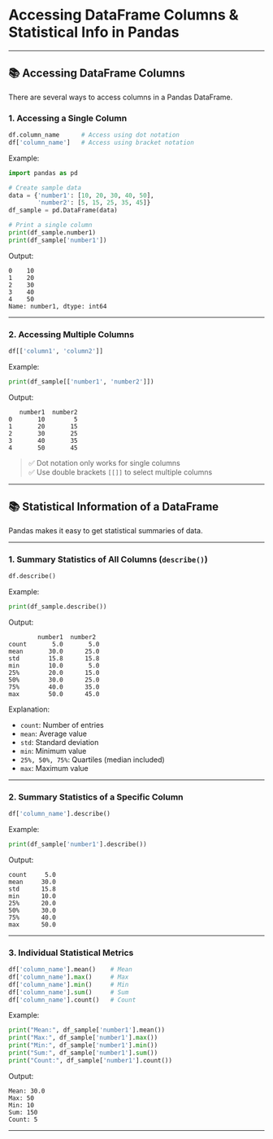 # Accessing DataFrame Columns & Statistical Info in Pandas

---

## 📚 Accessing DataFrame Columns

There are several ways to access columns in a Pandas DataFrame.

### 1. Accessing a Single Column

```python
df.column_name      # Access using dot notation
df['column_name']   # Access using bracket notation
```

Example:

```python
import pandas as pd  

# Create sample data  
data = {'number1': [10, 20, 30, 40, 50],  
        'number2': [5, 15, 25, 35, 45]}  
df_sample = pd.DataFrame(data)  

# Print a single column
print(df_sample.number1)  
print(df_sample['number1'])  
```

Output:

```
0    10  
1    20  
2    30  
3    40  
4    50  
Name: number1, dtype: int64  
```

---

### 2. Accessing Multiple Columns

```python
df[['column1', 'column2']]
```

Example:

```python
print(df_sample[['number1', 'number2']])
```

Output:

```
   number1  number2  
0       10        5  
1       20       15  
2       30       25  
3       40       35  
4       50       45  
```

> ✅ Dot notation only works for single columns  
> ✅ Use double brackets `[[]]` to select multiple columns

---

## 📚 Statistical Information of a DataFrame

Pandas makes it easy to get statistical summaries of data.

---

### 1. Summary Statistics of All Columns (`describe()`)

```python
df.describe()
```

Example:

```python
print(df_sample.describe())
```

Output:

```
        number1  number2  
count       5.0       5.0  
mean       30.0      25.0  
std        15.8      15.8  
min        10.0       5.0  
25%        20.0      15.0  
50%        30.0      25.0  
75%        40.0      35.0  
max        50.0      45.0  
```

Explanation:

- `count`: Number of entries  
- `mean`: Average value  
- `std`: Standard deviation  
- `min`: Minimum value  
- `25%, 50%, 75%`: Quartiles (median included)  
- `max`: Maximum value

---

### 2. Summary Statistics of a Specific Column

```python
df['column_name'].describe()
```

Example:

```python
print(df_sample['number1'].describe())
```

Output:

```
count     5.0  
mean     30.0  
std      15.8  
min      10.0  
25%      20.0  
50%      30.0  
75%      40.0  
max      50.0  
```

---

### 3. Individual Statistical Metrics

```python
df['column_name'].mean()    # Mean  
df['column_name'].max()     # Max  
df['column_name'].min()     # Min  
df['column_name'].sum()     # Sum  
df['column_name'].count()   # Count  
```

Example:

```python
print("Mean:", df_sample['number1'].mean())  
print("Max:", df_sample['number1'].max())  
print("Min:", df_sample['number1'].min())  
print("Sum:", df_sample['number1'].sum())  
print("Count:", df_sample['number1'].count())  
```

Output:

```
Mean: 30.0  
Max: 50  
Min: 10  
Sum: 150  
Count: 5  
```

---
